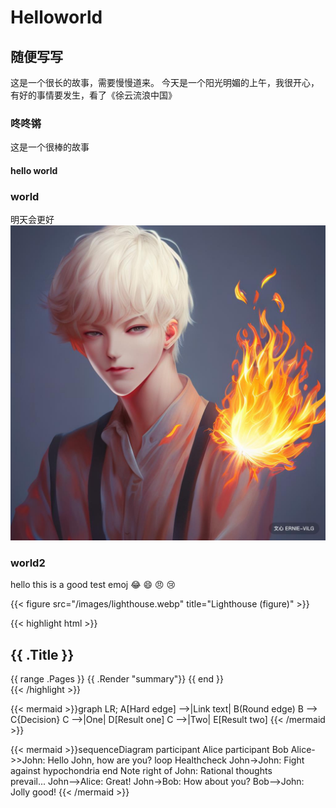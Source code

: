 # Helloworld


## 随便写写
这是一个很长的故事，需要慢慢道来。
今天是一个阳光明媚的上午，我很开心，有好的事情要发生，看了《徐云流浪中国》
### 咚咚锵
这是一个很棒的故事
#### hello world
### world
明天会更好![oo](/assets/images/avatar.png)
### world2
hello this is a good test
emoj
:joy: :smile: :angry: :cry:

{{< figure src="/images/lighthouse.webp" title="Lighthouse (figure)" >}}


{{< highlight html >}}
<section id="main">
    <div>
        <h1 id="title">{{ .Title }}</h1>
        {{ range .Pages }}
            {{ .Render "summary"}}
        {{ end }}
    </div>
</section>
{{< /highlight >}}

{{< mermaid >}}graph LR;
    A[Hard edge] -->|Link text| B(Round edge)
    B --> C{Decision}
    C -->|One| D[Result one]
    C -->|Two| E[Result two]
{{< /mermaid >}}

{{< mermaid >}}sequenceDiagram
    participant Alice
    participant Bob
    Alice->>John: Hello John, how are you?
    loop Healthcheck
        John->John: Fight against hypochondria
    end
    Note right of John: Rational thoughts <br/>prevail...
    John-->Alice: Great!
    John->Bob: How about you?
    Bob-->John: Jolly good!
{{< /mermaid >}}


